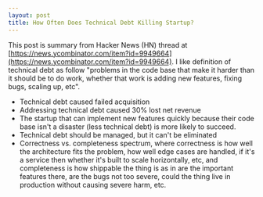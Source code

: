 ```yaml
---
layout: post
title: How Often Does Technical Debt Killing Startup?
---
```


This post is summary from Hacker News (HN) thread at [https://news.ycombinator.com/item?id=9949664](https://news.ycombinator.com/item?id=9949664). I like definition of technical debt as follow "problems in the code base that make it harder than it should be to do work, whether that work is adding new features, fixing bugs, scaling up, etc".

- Technical debt caused failed acquisition
- Addressing technical debt caused 30% lost net revenue
- The startup that can implement new features quickly because their code base isn't a disaster (less technical debt) is more likely to succeed.
- Technical debt should be managed, but it can't be eliminated
- Correctness vs. completeness spectrum, where correctness is how well the architecture fits the problem, how well edge cases are handled, if it's a service then whether it's built to scale horizontally, etc, and completeness is how shippable the thing is as in are the important features there, are the bugs not too severe, could the thing live in production without causing severe harm, etc.
